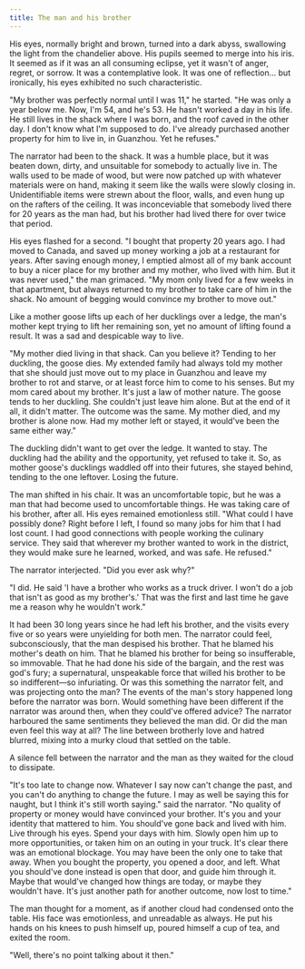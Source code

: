 ```yaml
---
title: The man and his brother
---
```


His eyes, normally bright and brown, turned into a dark abyss, swallowing the light from the chandelier above. His pupils seemed to merge into his iris. It seemed as if it was an all consuming eclipse, yet it wasn't of anger, regret, or sorrow. It was a contemplative look. It was one of reflection... but ironically, his eyes exhibited no such characteristic. 

"My brother was perfectly normal until I was 11," he started. "He was only a year below me. Now, I'm 54, and he's 53. He hasn't worked a day in his life. He still lives in the shack where I was born, and the roof caved in the other day. I don't know what I'm supposed to do. I've already purchased another property for him to live in, in Guanzhou. Yet he refuses."

The narrator had been to the shack. It was a humble place, but it was beaten down, dirty, and unsuitable for somebody to actually live in. The walls used to be made of wood, but were now patched up with whatever materials were on hand, making it seem like the walls were slowly closing in. Unidentifiable items were strewn about the floor, walls, and even hung up on the rafters of the ceiling. It was inconceviable that somebody lived there for 20 years as the man had, but his brother had lived there for over twice that period. 

His eyes flashed for a second. "I bought that property 20 years ago. I had moved to Canada, and saved up money working a job at a restaurant for years. After saving enough money, I emptied almost all of my bank account to buy a nicer place for my brother and my mother, who lived with him. But it was never used," the man grimaced. "My mom only lived for a few weeks in that apartment, but always returned to my brother to take care of him in the shack. No amount of begging would convince my brother to move out." 

Like a mother goose lifts up each of her ducklings over a ledge, the man's mother kept trying to lift her remaining son, yet no amount of lifting found a result. It was a sad and despicable way to live. 

"My mother died living in that shack. Can you believe it? Tending to her duckling, the goose dies. My extended family had always told my mother that she should just move out to my place in Guanzhou and leave my brother to rot and starve, or at least force him to come to his senses. But my mom cared about my brother. It's just a law of mother nature. The goose tends to her duckling. She couldn't just leave him alone. But at the end of it all, it didn't matter. The outcome was the same. My mother died, and my brother is alone now. Had my mother left or stayed, it would've been the same either way." 

The duckling didn't want to get over the ledge. It wanted to stay. The duckling had the ability and the opportunity, yet refused to take it. So, as mother goose's ducklings waddled off into their futures, she stayed behind, tending to the one leftover. Losing the future. 

The man shifted in his chair. It was an uncomfortable topic, but he was a man that had become used to uncomfortable things. He was taking care of his brother, after all. His eyes remained emotionless still. "What could I have possibly done? Right before I left, I found so many jobs for him that I had lost count. I had good connections with people working the culinary service. They said that wherever my brother wanted to work in the district, they would make sure he learned, worked, and was safe. He refused." 

The narrator interjected. "Did you ever ask why?"

"I did. He said 'I have a brother who works as a truck driver. I won't do a job that isn't as good as my brother's.' That was the first and last time he gave me a reason why he wouldn't work." 

It had been 30 long years since he had left his brother, and the visits every five or so years were unyielding for both men. The narrator could feel, subconsciously, that the man despised his brother. That he blamed his mother's death on him. That he blamed his brother for being so insufferable, so immovable. That he had done his side of the bargain, and the rest was god's fury; a supernatural, unspeakable force that willed his brother to be so indifferent—so infuriating. Or was this something the narrator felt, and was projecting onto the man? The events of the man's story happened long before the narrator was born. Would something have been different if the narrator was around then, when they could've offered advice? The narrator harboured the same sentiments they believed the man did. Or did the man even feel this way at all? The line between brotherly love and hatred blurred, mixing into a murky cloud that settled on the table.   

A silence fell between the narrator and the man as they waited for the cloud to dissipate. 

"It's too late to change now. Whatever I say now can't change the past, and you can't do anything to change the future. I may as well be saying this for naught, but I think it's still worth saying." said the narrator. "No quality of property or money would have convinced your brother. It's you and your identity that mattered to him. You should've gone back and lived with him. Live through his eyes. Spend your days with him. Slowly open him up to more opportunities, or taken him on an outing in your truck. It's clear there was an emotional blockage. You may have been the only one to take that away. When you bought the property, you opened a door, and left. What you should've done instead is open that door, and guide him through it. Maybe that would've changed how things are today, or maybe they wouldn't have. It's just another path for another outcome, now lost to time." 

The man thought for a moment, as if another cloud had condensed onto the table. His face was emotionless, and unreadable as always. He put his hands on his knees to push himself up, poured himself a cup of tea, and exited the room. 

"Well, there's no point talking about it then." 






